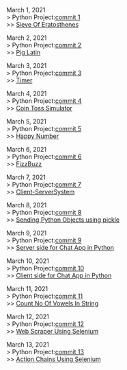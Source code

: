 March 1, 2021  
	> Python Project:[commit 1](https://github.com/NaYrA-IaR/PythonProjects/commit/b510a89c449efe0bf3e2e9708434b582f42caa86)  
		>> [Sieve Of Eratosthenes](https://github.com/NaYrA-IaR/PythonProjects/blob/main/Projects/SieveOfEratosthenes.py)

March 2, 2021  
	> Python Project:[commit 2](https://github.com/NaYrA-IaR/PythonProjects/commit/1ddc1386b4d76d197f3a10712b2d15e96425fe9f)  
		>> [Pig Latin](https://github.com/NaYrA-IaR/PythonProjects/blob/main/Projects/PigLatin.py)  
  

March 3, 2021  
	> Python Project:[commit 3](https://github.com/NaYrA-IaR/PythonProjects/commit/6c25a996ffcbf76ec36ac819727b160e7c62520c)  
		>> [Timer](https://github.com/NaYrA-IaR/PythonProjects/blob/16d4f27fedbad5e261cd2f1335476daeaa6aa87f/Projects/timer.py)  

March 4, 2021  
	> Python Project:[commit 4](https://github.com/NaYrA-IaR/PythonProjects/commit/3063594b743020b161760d43a58b8ef1eba2ab3c)  
		>> [Coin Toss Simulator](https://github.com/NaYrA-IaR/PythonProjects/blob/3063594b743020b161760d43a58b8ef1eba2ab3c/Projects/CoinTossSimulation.py)  

March 5, 2021  
	> Python Project:[commit 5](https://github.com/NaYrA-IaR/PythonProjects/commit/ad6dc69321fd08c63216f90e0c7a3c879d54d920)  
		>> [Happy Number](https://github.com/NaYrA-IaR/PythonProjects/blob/fff4a97f0a1853b34ec756ae53d1fb5d5ac35adc/Projects/HappyNumber.py) 

March 6, 2021  
	> Python Project:[commit 6](https://github.com/NaYrA-IaR/PythonProjects/commit/5ed50e8997867d8f89fe42fdb01221d2793752c7)  
		>> [FizzBuzz](https://github.com/NaYrA-IaR/PythonProjects/blob/f43435f654ed98fd1d6fcae998effa51a2ab42da/Projects/FizzBuzz.py)     

March 7, 2021  
	> Python Project:[commit 7](https://github.com/NaYrA-IaR/PythonProjects/commit/7ca4698b11b264238b3ef5c3ac0fae3d6600f06e)  
		>> [Client-ServerSystem](https://github.com/NaYrA-IaR/PythonProjects/tree/main/Projects/Client-ServerSystem)  

March 8, 2021  
	> Python Project:[commit 8](https://github.com/NaYrA-IaR/PythonProjects/commit/aa37a7aef07137b957f1e31779016a80386b8c70)  
		>> [Sending Python Objects using pickle](https://github.com/NaYrA-IaR/PythonProjects/tree/main/Projects/SendRecvObjectsPy)

March 9, 2021  
	> Python Project:[commit 9](https://github.com/NaYrA-IaR/PythonProjects/commit/d2e616f70c8f1a4f7240fe3a724b5f6084cedc37)  
		>> [Server side for Chat App in Python](https://github.com/NaYrA-IaR/PythonProjects/blob/164d56133463458d0cdf137259e5501775669ef6/Projects/ChatRoom/server.py)

March 10, 2021  
	> Python Project:[commit 10](https://github.com/NaYrA-IaR/PythonProjects/commit/64177301bc24487bee59ed6e05dafd615192fd30)  
		>> [Client side for Chat App in Python](https://github.com/NaYrA-IaR/PythonProjects/blob/20b72fdf64b14943e7745d918689a747cd9fabdf/Projects/ChatRoom/client.py)	

March 11, 2021  
	> Python Project:[commit 11](https://github.com/NaYrA-IaR/PythonProjects/commit/57ec345e68999263ab27d6770db7ee65be929aa0)  
		>> [Count No Of Vowels In String](https://github.com/NaYrA-IaR/PythonProjects/blob/49e7867d63ac7df4e64cc504443d439603a2bd4f/Projects/NoOfVowels.py)	

March 12, 2021  
	> Python Project:[commit 12](https://github.com/NaYrA-IaR/PythonProjects/commit/6339b5eba896d289d42976a80c4339f0ae532021)  
		>> [Web Scraper Using Selenium](https://github.com/NaYrA-IaR/PythonProjects/blob/d96413beafdb0cf26f8fb4062f29dc7715eb597f/Projects/WebScraper/Selenium/webscrape.py)		

March 13, 2021  
	> Python Project:[commit 13](https://github.com/NaYrA-IaR/PythonProjects/commit/a961eefa0efdeaf724ab07450ec91c8664b88b99)  
		>> [Action Chains Using Selenium](https://github.com/NaYrA-IaR/PythonProjects/blob/ae7ed0c253e8d31de72910987f7234817150125e/Projects/WebScraper/Selenium/actionchains.py)		
